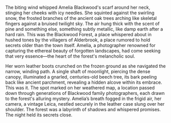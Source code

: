 The biting wind whipped Amelia Blackwood's scarf around her neck, stinging her cheeks with icy needles.  She squinted against the swirling snow, the frosted branches of the ancient oak trees arching like skeletal fingers against a bruised twilight sky.  The air hung thick with the scent of pine and something else, something subtly metallic, like damp earth after a hard rain.  This was the Blackwood Forest, a place whispered about in hushed tones by the villagers of Alderbrook, a place rumored to hold secrets older than the town itself.  Amelia, a photographer renowned for capturing the ethereal beauty of forgotten landscapes, had come seeking that very essence—the heart of the forest's melancholic soul.

Her worn leather boots crunched on the frozen ground as she navigated the narrow, winding path.  A single shaft of moonlight, piercing the dense canopy, illuminated a gnarled, centuries-old beech tree, its bark peeling back like ancient parchment, revealing a hidden alcove within its embrace.  This was it. The spot marked on her weathered map, a location passed down through generations of Blackwood family photographers, each drawn to the forest's alluring mystery.  Amelia’s breath fogged in the frigid air, her camera, a vintage Leica, nestled securely in the leather case slung over her shoulder.  The forest was a labyrinth of shadows and whispered promises. The night held its secrets close.
